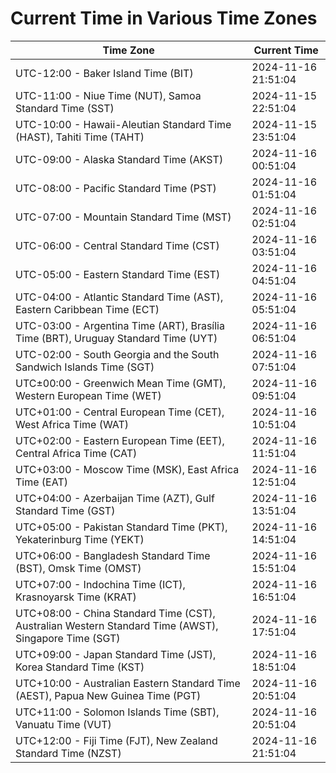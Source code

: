 # Current Time in Various Time Zones

| Time Zone | Current Time |
|-----------|--------------|
| UTC-12:00 - Baker Island Time (BIT) | 2024-11-16 21:51:04 |
| UTC-11:00 - Niue Time (NUT), Samoa Standard Time (SST) | 2024-11-15 22:51:04 |
| UTC-10:00 - Hawaii-Aleutian Standard Time (HAST), Tahiti Time (TAHT) | 2024-11-15 23:51:04 |
| UTC-09:00 - Alaska Standard Time (AKST) | 2024-11-16 00:51:04 |
| UTC-08:00 - Pacific Standard Time (PST) | 2024-11-16 01:51:04 |
| UTC-07:00 - Mountain Standard Time (MST) | 2024-11-16 02:51:04 |
| UTC-06:00 - Central Standard Time (CST) | 2024-11-16 03:51:04 |
| UTC-05:00 - Eastern Standard Time (EST) | 2024-11-16 04:51:04 |
| UTC-04:00 - Atlantic Standard Time (AST), Eastern Caribbean Time (ECT) | 2024-11-16 05:51:04 |
| UTC-03:00 - Argentina Time (ART), Brasília Time (BRT), Uruguay Standard Time (UYT) | 2024-11-16 06:51:04 |
| UTC-02:00 - South Georgia and the South Sandwich Islands Time (SGT) | 2024-11-16 07:51:04 |
| UTC±00:00 - Greenwich Mean Time (GMT), Western European Time (WET) | 2024-11-16 09:51:04 |
| UTC+01:00 - Central European Time (CET), West Africa Time (WAT) | 2024-11-16 10:51:04 |
| UTC+02:00 - Eastern European Time (EET), Central Africa Time (CAT) | 2024-11-16 11:51:04 |
| UTC+03:00 - Moscow Time (MSK), East Africa Time (EAT) | 2024-11-16 12:51:04 |
| UTC+04:00 - Azerbaijan Time (AZT), Gulf Standard Time (GST) | 2024-11-16 13:51:04 |
| UTC+05:00 - Pakistan Standard Time (PKT), Yekaterinburg Time (YEKT) | 2024-11-16 14:51:04 |
| UTC+06:00 - Bangladesh Standard Time (BST), Omsk Time (OMST) | 2024-11-16 15:51:04 |
| UTC+07:00 - Indochina Time (ICT), Krasnoyarsk Time (KRAT) | 2024-11-16 16:51:04 |
| UTC+08:00 - China Standard Time (CST), Australian Western Standard Time (AWST), Singapore Time (SGT) | 2024-11-16 17:51:04 |
| UTC+09:00 - Japan Standard Time (JST), Korea Standard Time (KST) | 2024-11-16 18:51:04 |
| UTC+10:00 - Australian Eastern Standard Time (AEST), Papua New Guinea Time (PGT) | 2024-11-16 20:51:04 |
| UTC+11:00 - Solomon Islands Time (SBT), Vanuatu Time (VUT) | 2024-11-16 20:51:04 |
| UTC+12:00 - Fiji Time (FJT), New Zealand Standard Time (NZST) | 2024-11-16 21:51:04 |
